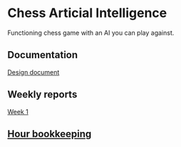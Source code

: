 # Chess Articial Intelligence

Functioning chess game with an AI you can play against. 

## Documentation
[Design document](http://github.com/wood101/ChessAI-TiraLab/blob/master/Documentation/Design_document.md)

## Weekly reports

[Week 1](http://github.com/wood101/ChessAI-TiraLab/blob/master/Documentation/Week1.md)

## [Hour bookkeeping](http://github.com/wood101/ChessAI-TiraLab/blob/master/Documentation/Hour_bookkeeping.md)

